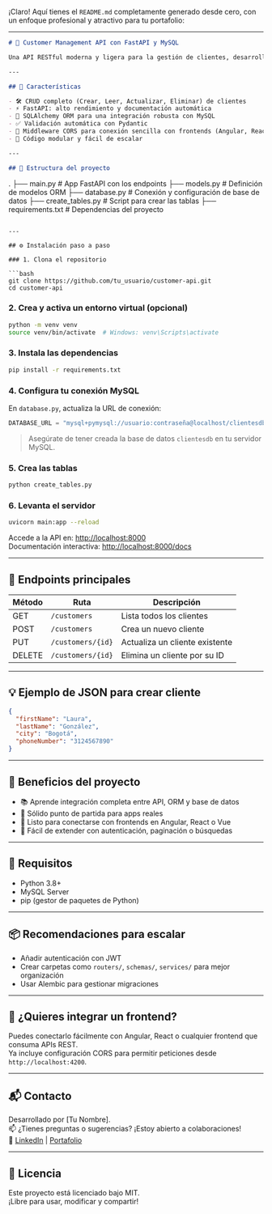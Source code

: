¡Claro! Aquí tienes el `README.md` completamente generado desde cero, con un enfoque profesional y atractivo para tu portafolio:

---

```markdown
# 📇 Customer Management API con FastAPI y MySQL

Una API RESTful moderna y ligera para la gestión de clientes, desarrollada con **FastAPI** y **SQLAlchemy**, conectada a una base de datos **MySQL**. Este proyecto es ideal para aprender buenas prácticas de desarrollo backend, y sirve como base para sistemas CRM, plataformas de usuarios, y paneles administrativos.

---

## 🚀 Características

- 🛠️ CRUD completo (Crear, Leer, Actualizar, Eliminar) de clientes
- ⚡ FastAPI: alto rendimiento y documentación automática
- 🧱 SQLAlchemy ORM para una integración robusta con MySQL
- ✅ Validación automática con Pydantic
- 🔄 Middleware CORS para conexión sencilla con frontends (Angular, React, etc.)
- 🧩 Código modular y fácil de escalar

---

## 📁 Estructura del proyecto

```
.
├── main.py              # App FastAPI con los endpoints
├── models.py            # Definición de modelos ORM
├── database.py          # Conexión y configuración de base de datos
├── create_tables.py     # Script para crear las tablas
├── requirements.txt     # Dependencias del proyecto
```

---

## ⚙️ Instalación paso a paso

### 1. Clona el repositorio

```bash
git clone https://github.com/tu_usuario/customer-api.git
cd customer-api
```

### 2. Crea y activa un entorno virtual (opcional)

```bash
python -m venv venv
source venv/bin/activate  # Windows: venv\Scripts\activate
```

### 3. Instala las dependencias

```bash
pip install -r requirements.txt
```

### 4. Configura tu conexión MySQL

En `database.py`, actualiza la URL de conexión:

```python
DATABASE_URL = "mysql+pymysql://usuario:contraseña@localhost/clientesdb"
```

> Asegúrate de tener creada la base de datos `clientesdb` en tu servidor MySQL.

### 5. Crea las tablas

```bash
python create_tables.py
```

### 6. Levanta el servidor

```bash
uvicorn main:app --reload
```

Accede a la API en: [http://localhost:8000](http://localhost:8000)  
Documentación interactiva: [http://localhost:8000/docs](http://localhost:8000/docs)

---

## 🧪 Endpoints principales

| Método | Ruta                | Descripción                        |
|--------|---------------------|------------------------------------|
| GET    | `/customers`        | Lista todos los clientes           |
| POST   | `/customers`        | Crea un nuevo cliente              |
| PUT    | `/customers/{id}`   | Actualiza un cliente existente     |
| DELETE | `/customers/{id}`   | Elimina un cliente por su ID       |

---

## 💡 Ejemplo de JSON para crear cliente

```json
{
  "firstName": "Laura",
  "lastName": "González",
  "city": "Bogotá",
  "phoneNumber": "3124567890"
}
```

---

## 🎯 Beneficios del proyecto

- 📚 Aprende integración completa entre API, ORM y base de datos
- 🧱 Sólido punto de partida para apps reales
- 🚀 Listo para conectarse con frontends en Angular, React o Vue
- 🔐 Fácil de extender con autenticación, paginación o búsquedas

---

## 📄 Requisitos

- Python 3.8+
- MySQL Server
- pip (gestor de paquetes de Python)

---

## 📦 Recomendaciones para escalar

- Añadir autenticación con JWT
- Crear carpetas como `routers/`, `schemas/`, `services/` para mejor organización
- Usar Alembic para gestionar migraciones

---

## 🧠 ¿Quieres integrar un frontend?

Puedes conectarlo fácilmente con Angular, React o cualquier frontend que consuma APIs REST.  
Ya incluye configuración CORS para permitir peticiones desde `http://localhost:4200`.

---

## 📬 Contacto

Desarrollado por [Tu Nombre].  
📫 ¿Tienes preguntas o sugerencias? ¡Estoy abierto a colaboraciones!  
🔗 [LinkedIn](https://www.linkedin.com/) | [Portafolio](https://tu-portafolio.com)

---

## 🪪 Licencia

Este proyecto está licenciado bajo MIT.  
¡Libre para usar, modificar y compartir!

```
